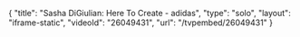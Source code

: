 {
    "title": "Sasha DiGiulian: Here To Create - adidas",
    "type": "solo",
    "layout": "iframe-static",
    "videoId": "26049431",
    "url": "\/tvpembed\/26049431"
}